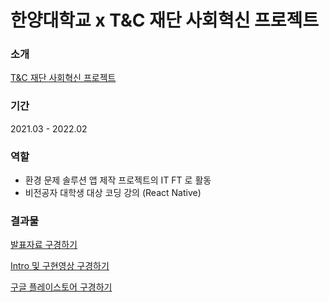 # 한양대학교 x T&C 재단 사회혁신 프로젝트

### 소개
[T&C 재단 사회혁신 프로젝트](https://tncfoundation.org/45)

### 기간
2021.03 - 2022.02

### 역할
- 환경 문제 솔루션 앱 제작 프로젝트의 IT FT 로 활동
- 비전공자 대학생 대상 코딩 강의 (React Native)

### 결과물

[발표자료 구경하기](https://s3.us-west-2.amazonaws.com/secure.notion-static.com/0a1b1d87-1b21-45b1-a0c1-815e6be04153/SIP%EC%B5%9C%EC%A2%85%EB%B0%9C%ED%91%9C_earth%ED%8C%80.pdf?X-Amz-Algorithm=AWS4-HMAC-SHA256&X-Amz-Content-Sha256=UNSIGNED-PAYLOAD&X-Amz-Credential=AKIAT73L2G45EIPT3X45%2F20220329%2Fus-west-2%2Fs3%2Faws4_request&X-Amz-Date=20220329T054241Z&X-Amz-Expires=86400&X-Amz-Signature=57de6e00aaa823e9e26c42c584ca7af0845031a3cf22dd6726617c2246864652&X-Amz-SignedHeaders=host&response-content-disposition=filename%20%3D%22%255BSIP%255D%25EC%25B5%259C%25EC%25A2%2585%25EB%25B0%259C%25ED%2591%259C_earth%25ED%258C%2580.pdf%22&x-id=GetObject)

[Intro 및 구현영상 구경하기](https://fringe-slip-dcf.notion.site/EARTH-666f000e49b8432785dfb2fa16fc0f0c)

[구글 플레이스토어 구경하기](https://play.google.com/store/apps/details?id=earth.first)
